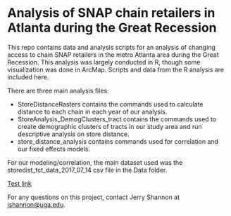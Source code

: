 # Analysis of SNAP chain retailers in Atlanta during the Great Recession

This repo contains data and analysis scripts for an analysis of changing access to chain SNAP retailers in the metro Atlanta area during the Great Recession. This analysis was largely conducted in R, though some visualization was done in ArcMap. Scripts and data from the R analysis are included here. 

There are three main analysis files:
* StoreDistanceRasters contains the commands used to calculate distance to each chain in each year of our analysis.
* StoreAnalysis_DemogClusters_tract contains the commands used to create demographic clusters of tracts in our study area and run descriptive analysis on store distance.
* store_distance_analysis contains commands used for correlation and our fixed effects models.

For our modeling/correlation, the main dataset used was the storedist_tct_data_2017_07_14 csv file in the Data folder.

[Test link](https://github.com/jshannon75/retailer_mobility/raw/master/StoreDistanceCalc_2018_03_03.html)

For any questions on this project, contact Jerry Shannon at jshannon@uga.edu.
